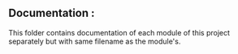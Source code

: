 ## Documentation :
This folder contains documentation of each module of this project separately but with same filename as the module's.
